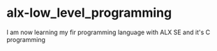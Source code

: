 # alx-low_level_programming
I am now learning my fir programming language with ALX SE and it's C programming
